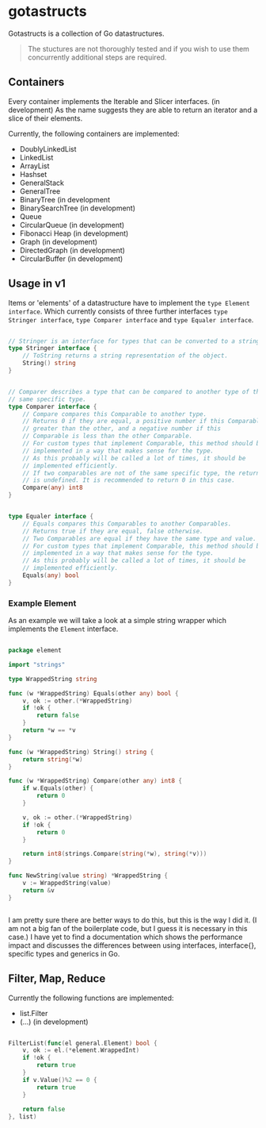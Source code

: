 # gotastructs

Gotastructs is a collection of Go datastructures.
> The stuctures are not thoroughly tested and if you
wish to use them concurrently additional steps are required.

## Containers

Every container implements the Iterable and Slicer interfaces. (in development)
As the name suggests they are able to return an iterator and a slice of their elements.

Currently, the following containers are implemented:
- DoublyLinkedList
- LinkedList
- ArrayList
- Hashset
- GeneralStack
- GeneralTree
- BinaryTree (in development
- BinarySearchTree (in development)
- Queue
- CircularQueue (in development)
- Fibonacci Heap (in development)
- Graph (in development)
- DirectedGraph (in development)
- CircularBuffer (in development)

## Usage in v1

Items or 'elements' of a datastructure have to implement the `type Element interface`.
Which currently consists of three further interfaces `type Stringer interface`, `type Comparer interface`
and `type Equaler interface`.

```go

// Stringer is an interface for types that can be converted to a string.
type Stringer interface {
    // ToString returns a string representation of the object.
    String() string
}

```

```go

// Comparer describes a type that can be compared to another type of the
// same specific type.
type Comparer interface {
    // Compare compares this Comparable to another type.
    // Returns 0 if they are equal, a positive number if this Comparable is
    // greater than the other, and a negative number if this
    // Comparable is less than the other Comparable.
    // For custom types that implement Comparable, this method should be
    // implemented in a way that makes sense for the type.
    // As this probably will be called a lot of times, it should be
    // implemented efficiently.
    // If two comparables are not of the same specific type, the return value
    // is undefined. It is recommended to return 0 in this case.
    Compare(any) int8
}

```

```go

type Equaler interface {
    // Equals compares this Comparables to another Comparables.
    // Returns true if they are equal, false otherwise.
    // Two Comparables are equal if they have the same type and value.
    // For custom types that implement Comparable, this method should be
    // implemented in a way that makes sense for the type.
    // As this probably will be called a lot of times, it should be
    // implemented efficiently.
    Equals(any) bool
}

```

### Example Element

As an example we will take a look at a simple string wrapper which implements the `Element` interface.
```go

package element

import "strings"

type WrappedString string

func (w *WrappedString) Equals(other any) bool {
	v, ok := other.(*WrappedString)
	if !ok {
		return false
	}
	return *w == *v
}

func (w *WrappedString) String() string {
	return string(*w)
}

func (w *WrappedString) Compare(other any) int8 {
	if w.Equals(other) {
		return 0
	}

	v, ok := other.(*WrappedString)
	if !ok {
		return 0
	}

	return int8(strings.Compare(string(*w), string(*v)))
}

func NewString(value string) *WrappedString {
	v := WrappedString(value)
	return &v
}



```

I am pretty sure there are better ways to do this, but this is the way I did it.
(I am not a big fan of the boilerplate code, but I guess it is necessary in this case.)
I have yet to find a documentation which shows the performance impact and discusses the
differences between using interfaces, interface{}, specific types and generics in Go.

## Filter, Map, Reduce

Currently the following functions are implemented:
- list.Filter
- (...) (in development)

```go

FilterList(func(el general.Element) bool {
    v, ok := el.(*element.WrappedInt)
    if !ok {
        return true
    }
    if v.Value()%2 == 0 {
        return true
    }
    
    return false
}, list)

```


